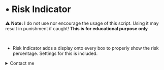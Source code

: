 # • Risk Indicator

:warning: **Note:** I do not use nor encourage the usage of this script. Using it may result in punishment if caught! **This is for educational purpose only**

<br>

* Risk Indicator adds a display onto every box to properly show the risk percentage. Settings for this is included.

<details>
<summary>Contact me</summary>

<details>
<summary>Removal</summary>

* For removal, contact me on Discord: [aftxrlifx](https://discord.com/users/922843169480122388/)
</details>

<details>
<summary>Modification</summary>

* Want to contribute to any of these projects? Contact me on Discord: [aftxrlifx](https://discord.com/users/922843169480122388/)

</details>

</details>